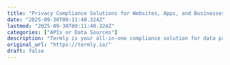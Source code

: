 ```yaml
---
title: "Privacy Compliance Solutions for Websites, Apps, and Businesses - Termly"
date: "2025-09-30T00:11:40.324Z"
lastmod: "2025-09-30T00:11:40.324Z"
categories: ["APIs or Data Sources"]
description: "Termly is your all-in-one compliance solution for data privacy laws worldwide. Privacy policy generator, cookie consent, terms, and more."
original_url: "https://termly.io/"
draft: false
---
```

